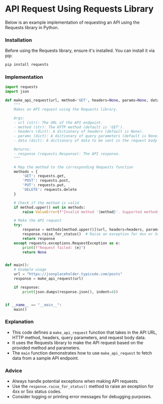 **API Request Using Requests Library**
=====================================

Below is an example implementation of requesting an API using the Requests library in Python.

### Installation

Before using the Requests library, ensure it's installed. You can install it via pip:

```bash
pip install requests
```

### Implementation

```python
import requests
import json

def make_api_request(url, method='GET', headers=None, params=None, data=None):
    """
    Makes an API request using the Requests library.

    Args:
    - url (str): The URL of the API endpoint.
    - method (str): The HTTP method (default is 'GET').
    - headers (dict): A dictionary of headers (default is None).
    - params (dict): A dictionary of query parameters (default is None).
    - data (dict): A dictionary of data to be sent in the request body (default is None).

    Returns:
    - response (requests.Response): The API response.
    """

    # Map the method to the corresponding Requests function
    methods = {
        'GET': requests.get,
        'POST': requests.post,
        'PUT': requests.put,
        'DELETE': requests.delete
    }

    # Check if the method is valid
    if method.upper() not in methods:
        raise ValueError(f"Invalid method '{method}'. Supported methods are {list(methods.keys())}")

    # Make the API request
    try:
        response = methods[method.upper()](url, headers=headers, params=params, json=data)
        response.raise_for_status()  # Raise an exception for 4xx or 5xx status codes
        return response
    except requests.exceptions.RequestException as e:
        print(f"Request failed: {e}")
        return None


def main():
    # Example usage
    url = "https://jsonplaceholder.typicode.com/posts"
    response = make_api_request(url)

    if response:
        print(json.dumps(response.json(), indent=4))


if __name__ == "__main__":
    main()
```

### Explanation

*   This code defines a `make_api_request` function that takes in the API URL, HTTP method, headers, query parameters, and request body data.
*   It uses the Requests library to make the API request based on the provided method and parameters.
*   The `main` function demonstrates how to use `make_api_request` to fetch data from a sample API endpoint.

### Advice

*   Always handle potential exceptions when making API requests.
*   Use the `response.raise_for_status()` method to raise an exception for 4xx or 5xx status codes.
*   Consider logging or printing error messages for debugging purposes.